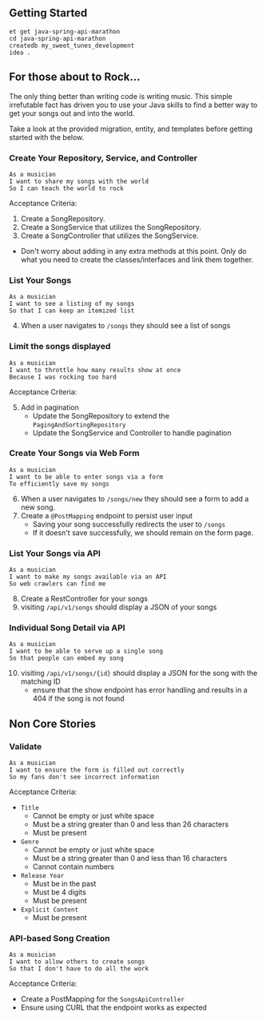 ## Getting Started

```no-highlight
et get java-spring-api-marathon
cd java-spring-api-marathon
createdb my_sweet_tunes_development
idea .
```

## For those about to Rock...

The only thing better than writing code is writing music. This simple irrefutable fact has driven you to use your Java skills to find a better way to get your songs out and into the world.

Take a look at the provided migration, entity, and templates before getting started with the below.

### Create Your Repository, Service, and Controller

```no-highlight
As a musician
I want to share my songs with the world
So I can teach the world to rock
```

Acceptance Criteria:

1. Create a SongRepository.
2. Create a SongService that utilizes the SongRepository.
3. Create a SongController that utilizes the SongService.

- Don't worry about adding in any extra methods at this point. Only do what you need to create the classes/interfaces and link them together.

### List Your Songs

```no-highlight
As a musician
I want to see a listing of my songs
So that I can keep an itemized list
```

4. When a user navigates to `/songs` they should see a list of songs

### Limit the songs displayed

```no-highlight
As a musician
I want to throttle how many results show at once
Because I was rocking too hard
```

Acceptance Criteria:

5. Add in pagination
   - Update the SongRepository to extend the `PagingAndSortingRepository`
   - Update the SongService and Controller to handle pagination

### Create Your Songs via Web Form

```no-highlight
As a musician
I want to be able to enter songs via a form
To efficiently save my songs
```

6. When a user navigates to `/songs/new` they should see a form to add a new song.
7. Create a `@PostMapping` endpoint to persist user input
   - Saving your song successfully redirects the user to `/songs`
   - If it doesn't save successfully, we should remain on the form page.

### List Your Songs via API

```no-highlight
As a musician
I want to make my songs available via an API
So web crawlers can find me
```

8. Create a RestController for your songs
9. visiting `/api/v1/songs` should display a JSON of your songs

### Individual Song Detail via API

```no-highlight
As a musician
I want to be able to serve up a single song
So that people can embed my song
```

10. visiting `/api/v1/songs/{id}` should display a JSON for the song with the matching ID
    - ensure that the show endpoint has error handling and results in a 404 if the song is not found

## Non Core Stories

### Validate

```no-highlight
As a musician
I want to ensure the form is filled out correctly
So my fans don't see incorrect information
```

Acceptance Criteria:

- `Title`
  - Cannot be empty or just white space
  - Must be a string greater than 0 and less than 26 characters
  - Must be present
- `Genre`
  - Cannot be empty or just white space
  - Must be a string greater than 0 and less than 16 characters
  - Cannot contain numbers
- `Release Year`
  - Must be in the past
  - Must be 4 digits
  - Must be present
- `Explicit Content`
  - Must be present

### API-based Song Creation

```no-highlight
As a musician
I want to allow others to create songs
So that I don't have to do all the work
```

Acceptance Criteria:

- Create a PostMapping for the `SongsApiController`
- Ensure using CURL that the endpoint works as expected

